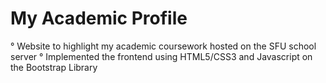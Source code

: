 My Academic Profile
===============

° Website to highlight my academic coursework hosted on the SFU school server
° Implemented the frontend using HTML5/CSS3 and Javascript on the Bootstrap Library

